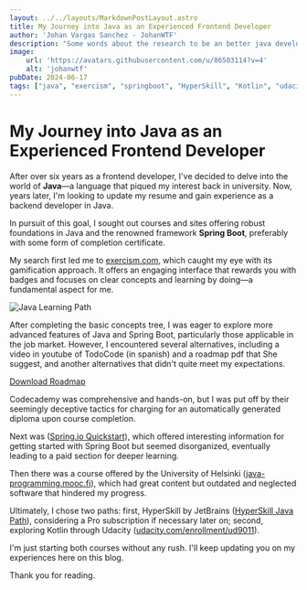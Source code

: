 ```yaml
---
layout: ../../layouts/MarkdownPostLayout.astro
title: My Journey into Java as an Experienced Frontend Developer
author: 'Johan Vargas Sanchez - JohanWTF'
description: "Some words about the research to be an better java developer being a experienced frontend dev."
image:
    url: 'https://avatars.githubusercontent.com/u/86503114?v=4'
    alt: 'johanwtf'
pubDate: 2024-06-17
tags: ["java", "exercism", "springboot", "HyperSkill", "Kotlin", "udacity", "JetBrains"]
---
```

# My Journey into Java as an Experienced Frontend Developer

After over six years as a frontend developer, I've decided to delve into the world of **Java**—a language that piqued my interest back in university. Now, years later, I'm looking to update my resume and gain experience as a backend developer in Java.

In pursuit of this goal, I sought out courses and sites offering robust foundations in Java and the renowned framework **Spring Boot**, preferably with some form of completion certificate.

My search first led me to [exercism.com](https://exercism.com), which caught my eye with its gamification approach. It offers an engaging interface that rewards you with badges and focuses on clear concepts and learning by doing—a fundamental aspect for me.

![Java Learning Path](https://lh3.googleusercontent.com/u/0/drive-viewer/AKGpihbREojgovd97T-zXQT9ZOrU8Lb2EjsA6pRw5yD0HYb1hmAZJyuCB7yigGHwNW_GF-Tcre0_Shao1TksEGj6rE7TTIbQc5VsFWw=w2560-h911-rw-v1)

After completing the basic concepts tree, I was eager to explore more advanced features of Java and Spring Boot, particularly those applicable in the job market. However, I encountered several alternatives, including a video in youtube of TodoCode (in spanish) and a roadmap pdf that She suggest, and another alternatives that didn't quite meet my expectations.

[Download Roadmap](https://bit.ly/javaroadmaptodocode)

Codecademy was comprehensive and hands-on, but I was put off by their seemingly deceptive tactics for charging for an automatically generated diploma upon course completion.

Next was ([Spring.io Quickstart](https://spring.io/quickstart)), which offered interesting information for getting started with Spring Boot but seemed disorganized, eventually leading to a paid section for deeper learning.

Then there was a course offered by the University of Helsinki ([java-programming.mooc.fi](https://java-programming.mooc.fi/)), which had great content but outdated and neglected software that hindered my progress.

Ultimately, I chose two paths: first, HyperSkill by JetBrains ([HyperSkill Java Path](https://hyperskill.org/categories/2)), considering a Pro subscription if necessary later on; second, exploring Kotlin through Udacity ([udacity.com/enrollment/ud9011](https://www.udacity.com/enrollment/ud9011)).

I'm just starting both courses without any rush. I'll keep updating you on my experiences here on this blog.

Thank you for reading.
